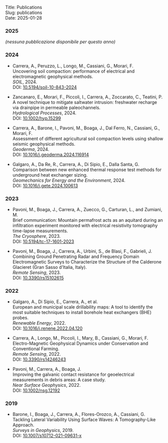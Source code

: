 Title: Publications  
Slug: publications  
Date: 2025-01-28  

### 2025  

_(nessuna pubblicazione disponibile per questo anno)_  

### 2024  

- Carrera, A., Peruzzo, L., Longo, M., Cassiani, G., Morari, F.  
  Uncovering soil compaction: performance of electrical and electromagnetic geophysical methods.  
  _SOIL_, 2024.  
  DOI: [10.5194/soil-10-843-2024](https://doi.org/10.5194/soil-10-843-2024)

- Zancanaro, E., Morari, F., Piccoli, I., Carrera, A., Zoccarato, C., Teatini, P.  
  A novel technique to mitigate saltwater intrusion: freshwater recharge via drainpipe in permeable paleochannels.  
  _Hydrological Processes_, 2024.  
  DOI: [10.1002/hyp.15299](https://doi.org/10.1002/hyp.15299)

- Carrera, A., Barone, I., Pavoni, M., Boaga, J., Dal Ferro, N., Cassiani, G., Morari, F.  
  Assessment of different agricultural soil compaction levels using shallow seismic geophysical methods.  
  _Geoderma_, 2024.  
  DOI: [10.1016/j.geoderma.2024.116914](https://doi.org/10.1016/j.geoderma.2024.116914)

- Galgaro, A., Da Re, R., Carrera, A., Di Sipio, E., Dalla Santa, G.  
  Comparison between new enhanced thermal response test methods for underground heat exchanger sizing.  
  _Geomechanics for Energy and the Environment_, 2024.  
  DOI: [10.1016/j.gete.2024.100613](https://doi.org/10.1016/j.gete.2024.100613)

### 2023  

- Pavoni, M., Boaga, J., Carrera, A., Zuecco, G., Carturan, L., and Zumiani, M.  
  Brief communication: Mountain permafrost acts as an aquitard during an infiltration experiment monitored with electrical resistivity tomography time-lapse measurements.  
  _The Cryosphere_, 2023.  
  DOI: [10.5194/tc-17-1601-2023](https://doi.org/10.5194/tc-17-1601-2023)

- Pavoni, M., Boaga, J., Carrera, A., Urbini, S., de Blasi, F., Gabrieli, J.  
  Combining Ground Penetrating Radar and Frequency Domain Electromagnetic Surveys to Characterize the Structure of the Calderone Glacieret (Gran Sasso d’Italia, Italy).  
  _Remote Sensing_, 2023.  
  DOI: [10.3390/rs15102615](https://doi.org/10.3390/rs15102615)

### 2022  

- Galgaro, A., Di Sipio, E., Carrera, A., et al.  
  European and municipal scale drillability maps: A tool to identify the most suitable techniques to install borehole heat exchangers (BHE) probes.  
  _Renewable Energy_, 2022.  
  DOI: [10.1016/j.renene.2022.04.120](https://doi.org/10.1016/j.renene.2022.04.120)

- Carrera, A., Longo, M., Piccoli, I., Mary, B., Cassiani, G., Morari, F.  
  Electro-Magnetic Geophysical Dynamics under Conservation and Conventional Farming.  
  _Remote Sensing_, 2022.  
  DOI: [10.3390/rs14246243](https://doi.org/10.3390/rs14246243)

- Pavoni, M., Carrera, A., Boaga, J.  
  Improving the galvanic contact resistance for geoelectrical measurements in debris areas: A case study.  
  _Near Surface Geophysics_, 2022.  
  DOI: [10.1002/nsg.12192](https://doi.org/10.1002/nsg.12192)

### 2019  

- Barone, I., Boaga, J., Carrera, A., Flores-Orozco, A., Cassiani, G.  
  Tackling Lateral Variability Using Surface Waves: A Tomography-Like Approach.  
  _Surveys in Geophysics_, 2019.  
  DOI: [10.1007/s10712-021-09631-x](https://doi.org/10.1007/s10712-021-09631-x)
